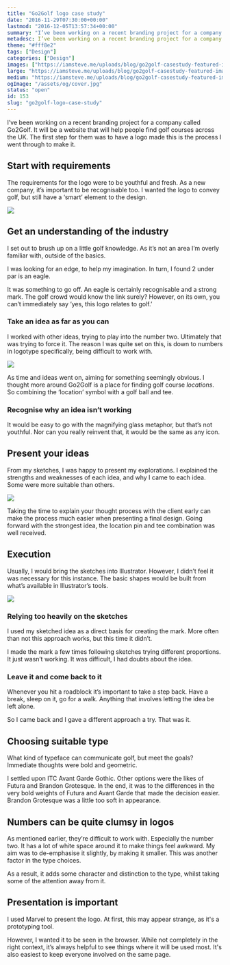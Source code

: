 ```yaml
---
title: "Go2Golf logo case study"
date: "2016-11-29T07:30:00+00:00"
lastmod: "2016-12-05T13:57:34+00:00"
summary: "I’ve been working on a recent branding project for a company called Go 2 Golf. It will be a website that will help people find golf courses across the UK. The first step for them was to have a logo made, this is the process I went through to make it."
metadesc: I’ve been working on a recent branding project for a company called Go 2 Golf. It will be a website that will help people find golf courses across the UK."
theme: "#fff8e2"
tags: ["Design"]
categories: ["Design"]
images: ["https://iamsteve.me/uploads/blog/go2golf-casestudy-featured-image1.png"]
large: "https://iamsteve.me/uploads/blog/go2golf-casestudy-featured-image1.png"
medium: "https://iamsteve.me/uploads/blog/go2golf-casestudy-featured-image-medium%402x.png"
ogImage: "/assets/og/cover.jpg"
status: "open"
id: 153
slug: "go2golf-logo-case-study"
---
```


I’ve been working on a recent branding project for a company called Go2Golf. It will be a website that will help people find golf courses across the UK. The first step for them was to have a logo made this is the process I went through to make it. 

## Start with requirements
The requirements for the logo were to be youthful and fresh. As a new company, it’s important to be recognisable too. I wanted the logo to convey golf, but still have a ‘smart’ element to the design.

<img src="/static/images/blog/go2golf-casestudy-logo.png" srcset="/static/images/blog/go2golf-casestudy-logo.png 1x, /static/images/blog/go2golf-casestudy-logo.png 2x">

## Get an understanding of the industry
I set out to brush up on a little golf knowledge. As it’s not an area I’m overly familiar with, outside of the basics. 

I was looking for an edge, to help my imagination. In turn, I found 2 under par is an eagle. 

It was something to go off. An eagle is certainly recognisable and a strong mark. The golf crowd would know the link surely? However, on its own, you can’t immediately say ‘yes, this logo relates to golf.’

### Take an idea as far as you can
I worked with other ideas, trying to play into the number two. Ultimately that was trying to force it. The reason I was quite set on this, is down to numbers in logotype specifically, being difficult to work with.

<img src="/static/images/blog/go2golf-casestudy-sketches-1.jpg" srcset="/static/images/blog/go2golf-casestudy-sketches-1.jpg 1x, /static/images/blog/go2golf-casestudy-sketches-1@2x.jpg 2x">

As time and ideas went on, aiming for something seemingly obvious. I thought more around Go2Golf is a place for finding golf course *locations*. So combining the ‘location’ symbol with a golf ball and tee. 

### Recognise why an idea isn’t working
It would be easy to go with the magnifying glass metaphor, but that’s not youthful. Nor can you really reinvent that, it would be the same as any icon.

## Present your ideas
From my sketches, I was happy to present my explorations. I explained the strengths and weaknesses of each idea, and why I came to each idea. Some were more suitable than others.

<img src="/static/images/blog/go2golf-casestudy-sketches-2.jpg" srcset="/static/images/blog/go2golf-casestudy-sketches-2.jpg 1x, /static/images/blog/go2golf-casestudy-sketches-2@2x.jpg 2x">

Taking the time to explain your thought process with the client early can make the process much easier when presenting a final design. Going forward with the strongest idea, the location pin and tee combination was well received. 

## Execution
Usually, I would bring the sketches into Illustrator. However, I didn’t feel it was necessary for this instance. The basic shapes would be built from what’s available in Illustrator’s tools. 

<img src="/static/images/blog/go2golf-casestudy-progress.png" srcset="/static/images/blog/go2golf-casestudy-progress.png 1x, /static/images/blog/go2golf-casestudy-progress.png 2x">

### Relying too heavily on the sketches
I used my sketched idea as a direct basis for creating the mark. More often than not this approach works, but this time it didn’t. 

I made the mark a few times following sketches trying different proportions. It just wasn’t working. It was difficult, I had doubts about the idea. 

### Leave it and come back to it
Whenever you hit a roadblock it’s important to take a step back. Have a break, sleep on it, go for a walk. Anything that involves letting the idea be left alone. 

So I came back and I gave a different approach a try. That was it. 

## Choosing suitable type
What kind of typeface can communicate golf, but meet the goals? Immediate thoughts were bold and geometric.

I settled upon ITC Avant Garde Gothic. Other options were the likes of Futura and Brandon Grotesque. In the end, it was to the differences in the very bold weights of Futura and Avant Garde that made the decision easier. Brandon Grotesque was a little too soft in appearance.

## Numbers can be quite clumsy in logos 
As mentioned earlier, they’re difficult to work with. Especially the number two. It has a lot of white space around it to make things feel awkward. My aim was to de-emphasise it slightly, by making it smaller. This was another factor in the type choices.

As a result, it adds some character and distinction to the type, whilst taking some of the attention away from it.

## Presentation is important
I used Marvel to present the logo. At first, this may appear strange, as it's a prototyping tool.

However, I wanted it to be seen in the browser. While not completely in the right context, it’s always helpful to see things where it will be used most. It's also easiest to keep everyone involved on the same page.